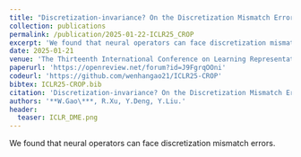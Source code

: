 ```yaml
---
title: "Discretization-invariance? On the Discretization Mismatch Errors in Neural Operators"
collection: publications
permalink: /publication/2025-01-22-ICLR25_CROP
excerpt: 'We found that neural operators can face discretization mismatch errors.'
date: 2025-01-21
venue: 'The Thirteenth International Conference on Learning Representations (ICLR), 2025'
paperurl: 'https://openreview.net/forum?id=J9FgrqOOni'
codeurl: 'https://github.com/wenhangao21/ICLR25-CROP'
bibtex: ICLR25-CROP.bib
citation: 'Discretization-invariance? On the Discretization Mismatch Errors in Neural Operators. W.Gao, R.Xu, Y.Deng, Y.Liu. ICLR'
authors: '**W.Gao\***, R.Xu, Y.Deng, Y.Liu.'
header:
  teaser: ICLR_DME.png
---
```

We found that neural operators can face discretization mismatch errors.
